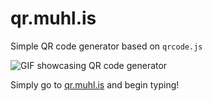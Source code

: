 # qr.muhl.is

Simple QR code generator based on `qrcode.js`

![GIF showcasing QR code generator](https://i.imgur.com/qg7Ts5O.gif)

Simply go to [qr.muhl.is](https://qr.muhl.is) and begin typing!
